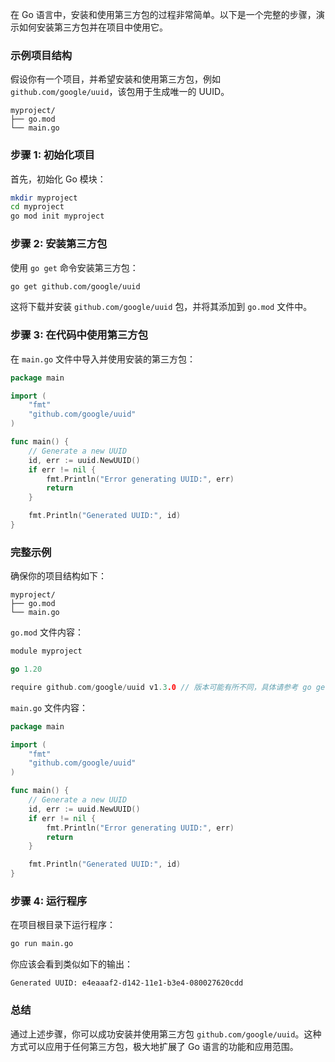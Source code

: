 在 Go 语言中，安装和使用第三方包的过程非常简单。以下是一个完整的步骤，演示如何安装第三方包并在项目中使用它。

### 示例项目结构

假设你有一个项目，并希望安装和使用第三方包，例如 `github.com/google/uuid`，该包用于生成唯一的 UUID。

```
myproject/
├── go.mod
└── main.go
```

### 步骤 1: 初始化项目

首先，初始化 Go 模块：

```bash
mkdir myproject
cd myproject
go mod init myproject
```

### 步骤 2: 安装第三方包

使用 `go get` 命令安装第三方包：

```bash
go get github.com/google/uuid
```

这将下载并安装 `github.com/google/uuid` 包，并将其添加到 `go.mod` 文件中。

### 步骤 3: 在代码中使用第三方包

在 `main.go` 文件中导入并使用安装的第三方包：

```go
package main

import (
    "fmt"
    "github.com/google/uuid"
)

func main() {
    // Generate a new UUID
    id, err := uuid.NewUUID()
    if err != nil {
        fmt.Println("Error generating UUID:", err)
        return
    }

    fmt.Println("Generated UUID:", id)
}
```

### 完整示例

确保你的项目结构如下：

```
myproject/
├── go.mod
└── main.go
```

`go.mod` 文件内容：

```go
module myproject

go 1.20

require github.com/google/uuid v1.3.0 // 版本可能有所不同，具体请参考 go get 命令安装的版本
```

`main.go` 文件内容：

```go
package main

import (
    "fmt"
    "github.com/google/uuid"
)

func main() {
    // Generate a new UUID
    id, err := uuid.NewUUID()
    if err != nil {
        fmt.Println("Error generating UUID:", err)
        return
    }

    fmt.Println("Generated UUID:", id)
}
```

### 步骤 4: 运行程序

在项目根目录下运行程序：

```bash
go run main.go
```

你应该会看到类似如下的输出：

```
Generated UUID: e4eaaaf2-d142-11e1-b3e4-080027620cdd
```

### 总结

通过上述步骤，你可以成功安装并使用第三方包 `github.com/google/uuid`。这种方式可以应用于任何第三方包，极大地扩展了 Go 语言的功能和应用范围。